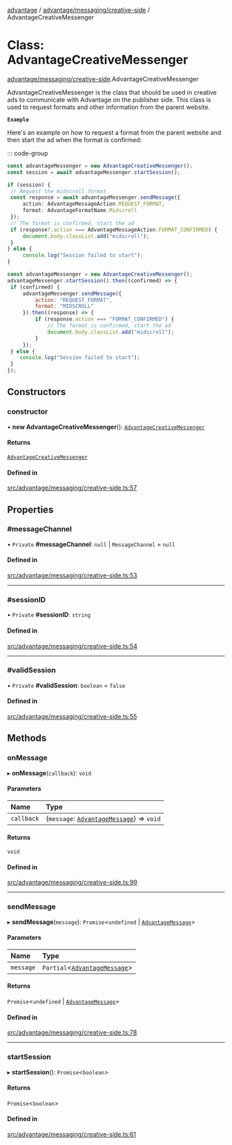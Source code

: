 [advantage](../index.md) / [advantage/messaging/creative-side](../modules/advantage_messaging_creative_side.md) / AdvantageCreativeMessenger

# Class: AdvantageCreativeMessenger

[advantage/messaging/creative-side](../modules/advantage_messaging_creative_side.md).AdvantageCreativeMessenger

AdvantageCreativeMessenger is the class that should be used in creative ads to communicate with Advantage on the publisher side. This class is used to request formats and other information from the parent website.

**`Example`**

Here's an example on how to request a format from the parent website and then start the ad when the format is confirmed:

::: code-group
```typescript
const advantageMessenger = new AdvantageCreativeMessenger();
const session = await advantageMessenger.startSession();

if (session) {
 // Request the midscroll format
 const response = await advantageMessenger.sendMessage({
     action: AdvantageMessageAction.REQUEST_FORMAT,
     format: AdvantageFormatName.Midscroll
 });
 // The format is confirmed, start the ad
 if (response?.action === AdvantageMessageAction.FORMAT_CONFIRMED) {
     document.body.classList.add("midscroll");
 }
} else {
     console.log("Session failed to start");
}
```
```javascript
const advantageMessenger = new AdvantageCreativeMessenger();
advantageMessenger.startSession().then((confirmed) => {
 if (confirmed) {
     advantageMessenger.sendMessage({
         action: "REQUEST_FORMAT",
         format: "MIDSCROLL"
     }).then((response) => {
         if (response.action === "FORMAT_CONFIRMED") {
             // The format is confirmed, start the ad
             document.body.classList.add("midscroll");
         }
     });
 } else {
    console.log("Session failed to start");
 }
});
```

## Constructors

### constructor

• **new AdvantageCreativeMessenger**(): [`AdvantageCreativeMessenger`](advantage_messaging_creative_side.AdvantageCreativeMessenger.md)

#### Returns

[`AdvantageCreativeMessenger`](advantage_messaging_creative_side.AdvantageCreativeMessenger.md)

#### Defined in

[src/advantage/messaging/creative-side.ts:57](https://github.com/madington/advantage/blob/4b52c8a30c07d3c6d4fb1e069c3b2690cb1ebb9c/src/advantage/messaging/creative-side.ts#L57)

## Properties

### #messageChannel

• `Private` **#messageChannel**: ``null`` \| `MessageChannel` = `null`

#### Defined in

[src/advantage/messaging/creative-side.ts:53](https://github.com/madington/advantage/blob/4b52c8a30c07d3c6d4fb1e069c3b2690cb1ebb9c/src/advantage/messaging/creative-side.ts#L53)

___

### #sessionID

• `Private` **#sessionID**: `string`

#### Defined in

[src/advantage/messaging/creative-side.ts:54](https://github.com/madington/advantage/blob/4b52c8a30c07d3c6d4fb1e069c3b2690cb1ebb9c/src/advantage/messaging/creative-side.ts#L54)

___

### #validSession

• `Private` **#validSession**: `boolean` = `false`

#### Defined in

[src/advantage/messaging/creative-side.ts:55](https://github.com/madington/advantage/blob/4b52c8a30c07d3c6d4fb1e069c3b2690cb1ebb9c/src/advantage/messaging/creative-side.ts#L55)

## Methods

### onMessage

▸ **onMessage**(`callback`): `void`

#### Parameters

| Name | Type |
| :------ | :------ |
| `callback` | (`message`: [`AdvantageMessage`](../interfaces/types.AdvantageMessage.md)) => `void` |

#### Returns

`void`

#### Defined in

[src/advantage/messaging/creative-side.ts:99](https://github.com/madington/advantage/blob/4b52c8a30c07d3c6d4fb1e069c3b2690cb1ebb9c/src/advantage/messaging/creative-side.ts#L99)

___

### sendMessage

▸ **sendMessage**(`message`): `Promise`\<`undefined` \| [`AdvantageMessage`](../interfaces/types.AdvantageMessage.md)\>

#### Parameters

| Name | Type |
| :------ | :------ |
| `message` | `Partial`\<[`AdvantageMessage`](../interfaces/types.AdvantageMessage.md)\> |

#### Returns

`Promise`\<`undefined` \| [`AdvantageMessage`](../interfaces/types.AdvantageMessage.md)\>

#### Defined in

[src/advantage/messaging/creative-side.ts:78](https://github.com/madington/advantage/blob/4b52c8a30c07d3c6d4fb1e069c3b2690cb1ebb9c/src/advantage/messaging/creative-side.ts#L78)

___

### startSession

▸ **startSession**(): `Promise`\<`boolean`\>

#### Returns

`Promise`\<`boolean`\>

#### Defined in

[src/advantage/messaging/creative-side.ts:61](https://github.com/madington/advantage/blob/4b52c8a30c07d3c6d4fb1e069c3b2690cb1ebb9c/src/advantage/messaging/creative-side.ts#L61)
